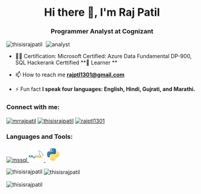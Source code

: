 <h1 align="center">Hi there 👋, I'm Raj Patil</h1>
<h3 align="center">Programmer Analyst at Cognizant</h3>

<img align="right" alt="analyst" width="400" src="https://miro.medium.com/v2/resize:fit:1360/1*nWQ_U5NKEfNeGCTfh_2-Mw.gif">
<p align="left"> <img src="https://komarev.com/ghpvc/?username=thisisrajpatil&label=Profile%20views&color=0e75b6&style=flat" alt="thisisrajpatil" /> </p>

- 👨‍💻 Certification: Microsoft Certified: Azure Data Fundamental DP-900, SQL Hackerank Certtified
**🌱 Learner **

- 📫 How to reach me **rajptl1301@gmail.com**

- ⚡ Fun fact **I speak four languages: English, Hindi, Gujrati, and Marathi.**

<h3 align="left">Connect with me:</h3>
<p align="left">
<a href="https://linkedin.com/in/mrrajpatil" target="blank"><img align="center" src="https://raw.githubusercontent.com/rahuldkjain/github-profile-readme-generator/master/src/images/icons/Social/linked-in-alt.svg" alt="mrrajpatil" height="30" width="40" /></a>
<a href="https://instagram.com/thisisrajpatil" target="blank"><img align="center" src="https://raw.githubusercontent.com/rahuldkjain/github-profile-readme-generator/master/src/images/icons/Social/instagram.svg" alt="thisisrajpatil" height="30" width="40" /></a>
<a href="https://www.hackerrank.com/rajptl1301" target="blank"><img align="center" src="https://raw.githubusercontent.com/rahuldkjain/github-profile-readme-generator/master/src/images/icons/Social/hackerrank.svg" alt="rajptl1301" height="30" width="40" /></a>
</p>

<h3 align="left">Languages and Tools:</h3>
<p align="left"> <a href="https://www.microsoft.com/en-us/sql-server" target="_blank" rel="noreferrer"> <img src="https://www.svgrepo.com/show/303229/microsoft-sql-server-logo.svg" alt="mssql" width="40" height="40"/> </a> <a href="https://www.mysql.com/" target="_blank" rel="noreferrer"> <img src="https://raw.githubusercontent.com/devicons/devicon/master/icons/mysql/mysql-original-wordmark.svg" alt="mysql" width="40" height="40"/> </a> <a href="https://www.python.org" target="_blank" rel="noreferrer"> <img src="https://raw.githubusercontent.com/devicons/devicon/master/icons/python/python-original.svg" alt="python" width="40" height="40"/> </a> </p>

<p><img align="left" src="https://github-readme-stats.vercel.app/api/top-langs?username=thisisrajpatil&show_icons=true&locale=en&layout=compact" alt="thisisrajpatil" /></p>

<p>&nbsp;<img align="center" src="https://github-readme-stats.vercel.app/api?username=thisisrajpatil&show_icons=true&locale=en" alt="thisisrajpatil" /></p>

<p><img align="center" src="https://github-readme-streak-stats.herokuapp.com/?user=thisisrajpatil&" alt="thisisrajpatil" /></p>
